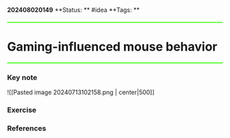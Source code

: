 **202408020149**
**Status: ** #idea
**Tags: ** 

<hr style="border: none; height: 2px; background-color: #39FF14; margin: 20px 0;">

# Gaming-influenced mouse behavior

<hr style="border: none; height: 2px; background-color: #39FF14; margin: 20px 0;">

### Key note
![[Pasted image 20240713102158.png | center|500]]
### Exercise


### References

